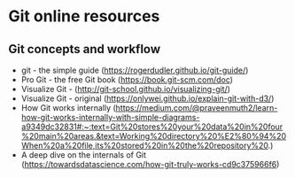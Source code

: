 # Git online resources 

## Git concepts and workflow 
* git - the simple guide (https://rogerdudler.github.io/git-guide/)
* Pro Git - the free Git book (https://book.git-scm.com/doc)
* Visualize Git - (http://git-school.github.io/visualizing-git/)
* Visualize Git - original (https://onlywei.github.io/explain-git-with-d3/)
* How Git works internally (https://medium.com/@praveenmuth2/learn-how-git-works-internally-with-simple-diagrams-a9349dc32831#:~:text=Git%20stores%20your%20data%20in%20four%20main%20areas.&text=Working%20directory%20%E2%80%94%20When%20a%20file,its%20stored%20in%20the%20repository%20.)
* A deep dive on the internals of Git (https://towardsdatascience.com/how-git-truly-works-cd9c375966f6)  
